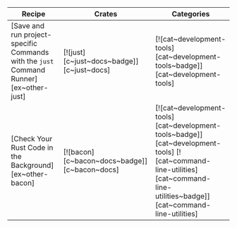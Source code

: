 | Recipe | Crates | Categories |
|--------|--------|------------|
| [Save and run project-specific Commands with the `just` Command Runner][ex~other-just] | [![just][c~just~docs~badge]][c~just~docs] | [![cat~development-tools][cat~development-tools~badge]][cat~development-tools] |
| [Check Your Rust Code in the Background][ex~other-bacon] | [![bacon][c~bacon~docs~badge]][c~bacon~docs] | [![cat~development-tools][cat~development-tools~badge]][cat~development-tools] [![cat~command-line-utilities][cat~command-line-utilities~badge]][cat~command-line-utilities] |
